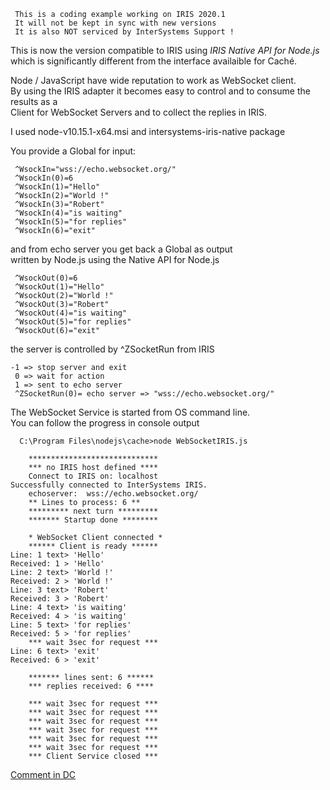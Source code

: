 ~~~
 This is a coding example working on IRIS 2020.1  
 It will not be kept in sync with new versions      
 It is also NOT serviced by InterSystems Support !   
~~~  

This is now the version compatible to IRIS using _IRIS Native API for Node.js_   
which is significantly different from the interface availaible for Caché.  

Node / JavaScript have wide reputation to work as WebSocket client.  
By using the IRIS adapter it becomes easy to control and to consume the results as a   
Client for WebSocket Servers and to collect the replies in IRIS.   

I used node-v10.15.1-x64.msi and intersystems-iris-native package

You provide a Global for input:

     ^WsockIn="wss://echo.websocket.org/"
     ^WsockIn(0)=6
     ^WsockIn(1)="Hello"
     ^WsockIn(2)="World !"
     ^WsockIn(3)="Robert"
     ^WsockIn(4)="is waiting"
     ^WsockIn(5)="for replies"
     ^WsockIn(6)="exit"

and from echo server you get back a Global as output  
written by Node.js using the Native API for Node.js

     ^WsockOut(0)=6
     ^WsockOut(1)="Hello"
     ^WsockOut(2)="World !"
     ^WsockOut(3)="Robert"
     ^WsockOut(4)="is waiting"
     ^WsockOut(5)="for replies"
     ^WsockOut(6)="exit"

the server is controlled by ^ZSocketRun from IRIS   
 
    -1 => stop server and exit  
     0 => wait for action  
     1 => sent to echo server  
     ^ZSocketRun(0)= echo server => "wss://echo.websocket.org/"  

The WebSocket Service is started from OS command line.  
You can follow the progress in console output

      C:\Program Files\nodejs\cache>node WebSocketIRIS.js

        *****************************
        *** no IRIS host defined ****
        Connect to IRIS on: localhost
    Successfully connected to InterSystems IRIS.
        echoserver:  wss://echo.websocket.org/
        ** Lines to process: 6 **
        ********* next turn *********
        ******* Startup done ********

        * WebSocket Client connected *
        ****** Client is ready ******
    Line: 1 text> 'Hello'
    Received: 1 > 'Hello'
    Line: 2 text> 'World !'
    Received: 2 > 'World !'
    Line: 3 text> 'Robert'
    Received: 3 > 'Robert'
    Line: 4 text> 'is waiting'
    Received: 4 > 'is waiting'
    Line: 5 text> 'for replies'
    Received: 5 > 'for replies'
        *** wait 3sec for request ***
    Line: 6 text> 'exit'
    Received: 6 > 'exit'

        ******* lines sent: 6 ******
        *** replies received: 6 ****

        *** wait 3sec for request ***
        *** wait 3sec for request ***
        *** wait 3sec for request ***
        *** wait 3sec for request ***
        *** wait 3sec for request ***
        *** wait 3sec for request ***
        *** Client Service closed ***

[Comment in DC](https://community.intersystems.com/post/client-websockets-based-nodejs#comment-128726)
